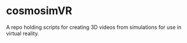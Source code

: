 # cosmosimVR
A repo holding scripts for creating 3D videos from simulations for use in virtual reality.
